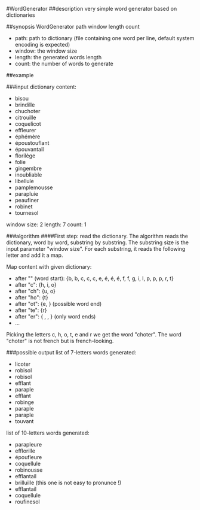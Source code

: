 #WordGenerator
##description
very simple word generator based on dictionaries

##synopsis
WordGenerator path window length count
  - path: path to dictionary (file containing one word per line, default system encoding is expected)
  - window: the window size
  - length: the generated words length
  - count: the number of words to generate

##example

###input
dictionary content:
  - bisou
  - brindille
  - chuchoter
  - citrouille
  - coquelicot
  - effleurer
  - éphémère
  - époustouflant
  - épouvantail
  - florilège
  - folie
  - gingembre
  - inoubliable
  - libellule
  - pamplemousse
  - parapluie
  - peaufiner
  - robinet
  - tournesol

window size: 2
length: 7
count: 1

###algorithm
####First step: read the dictionary.
The algorithm reads the dictionary, word by word, substring by substring.
The substring size is the input parameter "window size".
For each substring, it reads the following letter and add it a map.

Map content with given dictionary:
* after "" (word start):  {b, b, c, c, c, e, é, é, é, f, f, g, i, l, p, p, p, r, t}
* after "c":              {h, i, o}
* after "ch":             {u, o}
* after "ho":             {t}
* after "ot":             {e, } (possible word end)
* after "te":             {r}
* after "er":             { , , } (only word ends)
* ...

Picking the letters c, h, o, t, e and r we get the word "choter".
The word "choter" is not french but is french-looking.

###possible output
list of 7-letters words generated:
  - licoter
  - robisol
  - robisol
  - efflant
  - paraple
  - efflant
  - robinge
  - paraple
  - paraple
  - touvant

list of 10-letters words generated:
  - parapleure
  - efflorille
  - époufleure
  - coquellule
  - robinousse
  - efflantail
  - brilluille (this one is not easy to pronunce !)
  - efflantail
  - coquellule
  - roufinesol

